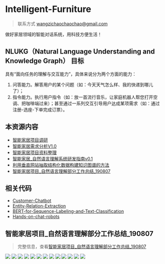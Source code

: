 # Intelligent-Furniture
> 联系方式 wangzichaochaochao@gmail.com

做好家居领域的智能对话系统，用科技方便生活！

## NLUKG（Natural Language Understanding and Knowledge Graph） 目标
具有“面向任务的理解与交互能力”，具体来说分为两个方面的能力：
1.	问答能力。解答用户的某个问题（如：今天天气怎么样、我的快递到哪儿了）；
2.	指令能力。执行用户指令（如：放一首流行音乐，让家庭机器人帮您打开空调、把咖啡端过来）；甚至通过一系列交互引导用户达成某项需求（如：通过注册-选座-下单完成订票）。

## 本资源内容
+ [智能家居项目调研](智能家居项目调研.md)
+ [智能家居需求分析V1.0](智能家居需求分析V1.0.md)
+ [智能家居项目资料整理](智能家居项目资料整理.md)
+ [智能家居_自然语言理解系统研发指南v0.1](智能家居_自然语言理解系统研发指南v0.1.docx)
+ [利用垂直网站抽取结构化数据构建知识图谱的方法](利用垂直网站抽取结构化数据构建知识图谱的方法.docx)
+ [智能家居项目_自然语言理解部分工作总结_190807](智能家居项目_自然语言理解部分工作总结_190807.pptx)

## 相关代码
+ [Customer-Chatbot](https://github.com/WenRichard/Customer-Chatbot)
+ [Entity-Relation-Extraction](https://github.com/yuanxiaosc/Entity-Relation-Extraction)
+ [BERT-for-Sequence-Labeling-and-Text-Classification](https://github.com/yuanxiaosc/BERT-for-Sequence-Labeling-and-Text-Classification)
+ [Hands-on-chat-robots](https://github.com/yuanxiaosc/Hands-on-chat-robots)

## 智能家居项目_自然语言理解部分工作总结_190807
> 完整信息，查看[智能家居项目_自然语言理解部分工作总结_190807](智能家居项目_自然语言理解部分工作总结_190807.pptx)

![](智能家居项目_自然语言理解部分工作总结20190611/幻灯片2.PNG)
![](智能家居项目_自然语言理解部分工作总结20190611/幻灯片3.PNG)
![](智能家居项目_自然语言理解部分工作总结20190611/幻灯片4.PNG)
![](智能家居项目_自然语言理解部分工作总结20190611/幻灯片5.PNG)
![](智能家居项目_自然语言理解部分工作总结20190611/幻灯片6.PNG)
![](智能家居项目_自然语言理解部分工作总结20190611/幻灯片7.PNG)
![](智能家居项目_自然语言理解部分工作总结20190611/幻灯片8.PNG)
![](智能家居项目_自然语言理解部分工作总结20190611/幻灯片9.PNG)
![](智能家居项目_自然语言理解部分工作总结20190611/幻灯片10.PNG)
![](智能家居项目_自然语言理解部分工作总结20190611/幻灯片11.PNG)
![](智能家居项目_自然语言理解部分工作总结20190611/幻灯片13.PNG)
![](智能家居项目_自然语言理解部分工作总结20190611/幻灯片14.PNG)
![](智能家居项目_自然语言理解部分工作总结20190611/幻灯片15.PNG)

